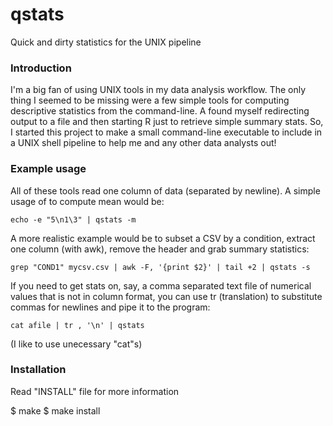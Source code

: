 # qstats

Quick and dirty statistics for the UNIX pipeline


### Introduction

I'm a big fan of using UNIX tools in my data analysis workflow. The only
thing I seemed to be missing were a few simple tools for computing 
descriptive statistics from the command-line. A found myself redirecting
output to a file and then starting R just to retrieve simple summary stats.
So, I started this project to make a small command-line executable to
include in a UNIX shell pipeline to help me and any other data analysts out!


### Example usage

All of these tools read one column of data (separated by newline). A simple
usage of to compute mean would be:

    echo -e "5\n1\3" | qstats -m

A more realistic example would be to subset a CSV by a condition, extract
one column (with awk), remove the header and grab summary statistics:

    grep "COND1" mycsv.csv | awk -F, '{print $2}' | tail +2 | qstats -s

If you need to get stats on, say, a comma separated text file of numerical
values that is not in column format, you can use tr (translation) to
substitute commas for newlines and pipe it to the program:

    cat afile | tr , '\n' | qstats

(I like to use unecessary "cat"s)


### Installation

Read "INSTALL" file for more information

$ make
$ make install
